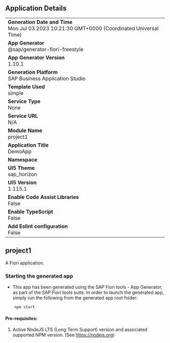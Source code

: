 ## Application Details
|               |
| ------------- |
|**Generation Date and Time**<br>Mon Jul 03 2023 10:21:30 GMT+0000 (Coordinated Universal Time)|
|**App Generator**<br>@sap/generator-fiori-freestyle|
|**App Generator Version**<br>1.10.1|
|**Generation Platform**<br>SAP Business Application Studio|
|**Template Used**<br>simple|
|**Service Type**<br>None|
|**Service URL**<br>N/A
|**Module Name**<br>project1|
|**Application Title**<br>DemoApp|
|**Namespace**<br>|
|**UI5 Theme**<br>sap_horizon|
|**UI5 Version**<br>1.115.1|
|**Enable Code Assist Libraries**<br>False|
|**Enable TypeScript**<br>False|
|**Add Eslint configuration**<br>False|

## project1

A Fiori application.

### Starting the generated app

-   This app has been generated using the SAP Fiori tools - App Generator, as part of the SAP Fiori tools suite.  In order to launch the generated app, simply run the following from the generated app root folder:

```
    npm start
```

#### Pre-requisites:

1. Active NodeJS LTS (Long Term Support) version and associated supported NPM version.  (See https://nodejs.org)


